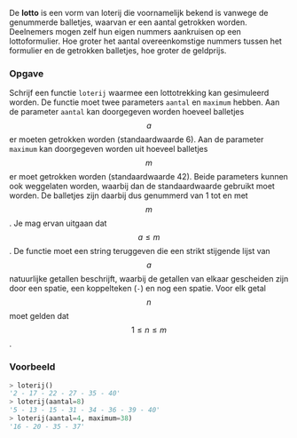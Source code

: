 De **lotto** is een vorm van loterij die voornamelijk bekend is vanwege de genummerde balletjes, waarvan er een aantal getrokken worden. Deelnemers mogen zelf hun eigen nummers aankruisen op een lottoformulier. Hoe groter het aantal overeenkomstige nummers tussen het formulier en de getrokken balletjes, hoe groter de geldprijs.

### Opgave

Schrijf een functie `loterij` waarmee een lottotrekking kan gesimuleerd worden. De functie moet twee parameters `aantal` en `maximum` hebben. Aan de parameter `aantal` kan doorgegeven worden hoeveel balletjes $$a$$ er moeten getrokken worden (standaardwaarde 6). Aan de parameter `maximum` kan doorgegeven worden uit hoeveel balletjes $$m$$ er moet getrokken worden (standaardwaarde 42). Beide parameters kunnen ook weggelaten worden, waarbij dan de standaardwaarde gebruikt moet worden. De balletjes zijn daarbij dus genummerd van 1 tot en met $$m$$. Je mag ervan uitgaan dat $$a \leq m$$. De functie moet een string teruggeven die een strikt stijgende lijst van $$a$$ natuurlijke getallen beschrijft, waarbij de getallen van elkaar gescheiden zijn door een spatie, een koppelteken (<code>-</code>) en nog een spatie. Voor elk getal $$n$$ moet gelden dat $$1 \leq n \leq m$$.

### Voorbeeld

```python
> loterij()
'2 - 17 - 22 - 27 - 35 - 40'
> loterij(aantal=8)
'5 - 13 - 15 - 31 - 34 - 36 - 39 - 40'
> loterij(aantal=4, maximum=38)
'16 - 20 - 35 - 37'
```
